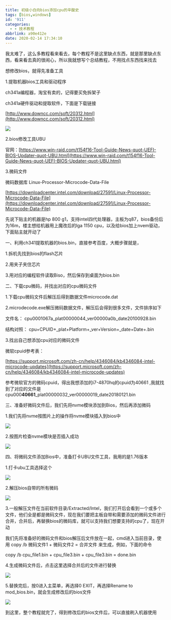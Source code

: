 ```yaml
---
title: 初级小白向bios添加cpu的辛酸史
tags: [bios,windows]
id: '911'
categories:
  - - 技术教程
abbrlink: a90e412e
date: 2020-02-14 17:34:10
---
```


我太难了，这么多教程看来看去，每个教程不是这里缺点东西，就是那里缺点东西，看来看去真的很闹心，所以我就想写个总结教程，不用找点东西找来找去

想修改bios，就得先准备工具

1.提取机器bios工具和驱动程序

ch341a编程器，淘宝有卖的，记得要买免拆架子

ch341a硬件驱动和提取软件，下面是下载链接

[http://www.downcc.com/soft/20312.html](http://www.downcc.com/soft/20312.html)

![](https://post.332b.com/wp-content/uploads/2020/02/20200211181332.png)

2.bios修改工具UBU

官网：[https://www.win-raid.com/t154f16-Tool-Guide-News-quot-UEFI-BIOS-Updater-quot-UBU.html](https://www.win-raid.com/t154f16-Tool-Guide-News-quot-UEFI-BIOS-Updater-quot-UBU.html)

3.微码文件

微码数据库 Linux-Processor-Microcode-Data-File

[https://downloadcenter.intel.com/download/27591/Linux-Processor-Microcode-Data-File](https://downloadcenter.intel.com/download/27591/Linux-Processor-Microcode-Data-File)

先说下贴主的机器是hp 800 g1，支持intel四代处理器，主板为q87，bios备份后为16m，楼主想给机器用上魔改后的lga 1150 cpu，以及给bios加上nvem驱动，下面贴主就开动了

一、利用ch341提取机器的bios.bin，直接参考百度，大概步骤就是，

1.拆机先找到bios的flash芯片

2.用夹子夹住芯片

3.用对应的编程软件读取Biso，然后保存到桌面为bios.bin

二、下载cpu微码，并找出对应的cpu微码文件

1.下载cpu微码文件后解压后得到数据文件microcode.dat

2.microdecode.exe解压微码数据文件，解压后会得到很多文件，文件排序如下

文件名： cpu0001067a\_plat00000044\_ver00000a0b\_date20100928.bin

结构对照： cpu+CPUID+\_plat+Platform+\_ver+Version+\_date+Date+.bin

3.找出自己想添加cpu对应的微码文件

微软cpuid参考表：

[https://support.microsoft.com/zh-cn/help/4346084/kb4346084-intel-microcode-updates](https://support.microsoft.com/zh-cn/help/4346084/kb4346084-intel-microcode-updates)

参考微软官方的微码cpuid，得出我想添加的i7-4870hq的cpuid为40661 ,我就找到了对应的文件是cpu000**40661**\_plat00000032\_ver00000019\_date20180121.bin

三、准备好微码文件后，我们先将nvme模块添加到Bios，然后再添加微码

1.我们先将nvme按图片上的操作将nvme模块插入到bios中

![](https://post.332b.com/wp-content/uploads/2020/02/20200214170051-1024x882.png)

2.按图片检查nvme模块是否插入成功

![](https://post.332b.com/wp-content/uploads/2020/02/20200214170810-1024x587.png)

四、将微码文件添加Bios中，准备打卡UBU文件工具，我用的是1.76版本

1.打卡ubu工具选择这个

![](https://post.332b.com/wp-content/uploads/2020/02/20200214171404.png)

2.解压bios自带的所有微码

![](https://post.332b.com/wp-content/uploads/2020/02/20200214171542.png)

3.一般解压文件在当前软件目录/Extracted/Intel，我们打开后会看到一个或多个文件，他们全是都是微码文件，现在我们要把主板自带和需要添加的微码文件进行合并，合并后，再替换bios的微码库，就可以支持我们想要支持的cpu了，现在开动

我们先将准备好的微码文件和bios解压后文件放在一起，cmd进入当前目录，使用 copy /b 微码文件1 + 微码文件2 = 合并文件 来生成，例如，下面的命令

copy /b cpu\_file1.bin + cpu\_file3.bin + cpu\_file3.bin = done.bin

4.生成微码文件后，点击这里选择合并后的文件进行替换

![](https://post.332b.com/wp-content/uploads/2020/02/20200214172741.png)

5.替换完后，按0进入主菜单，再选择0 EXIT，再选择Rename to mod\_bios.bin，就会生成修改后的bios文件

![](https://post.332b.com/wp-content/uploads/2020/02/20200214173054.png)

到这里，整个教程就完了，得到修改后的bios文件后，可以直接刷入机器使用
